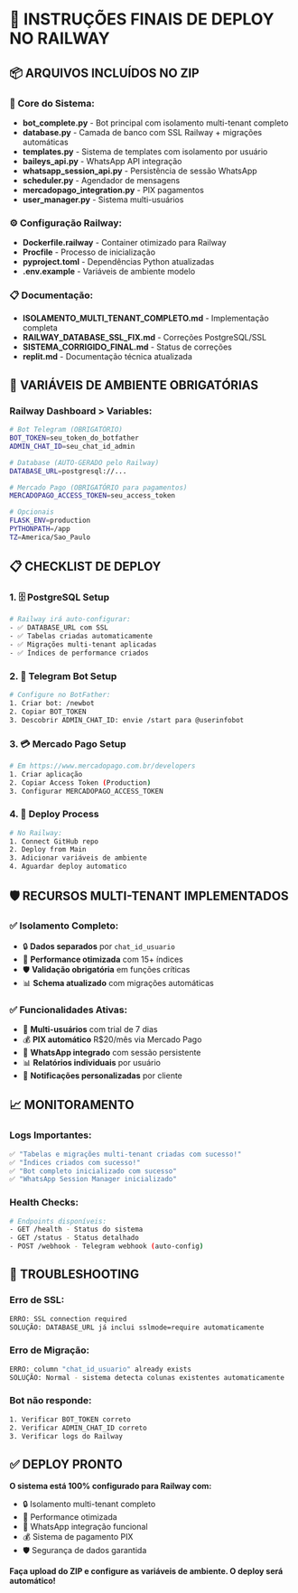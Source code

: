 # 🚀 **INSTRUÇÕES FINAIS DE DEPLOY NO RAILWAY**

## 📦 **ARQUIVOS INCLUÍDOS NO ZIP**

### **🔧 Core do Sistema:**
- **bot_complete.py** - Bot principal com isolamento multi-tenant completo
- **database.py** - Camada de banco com SSL Railway + migrações automáticas
- **templates.py** - Sistema de templates com isolamento por usuário
- **baileys_api.py** - WhatsApp API integração
- **whatsapp_session_api.py** - Persistência de sessão WhatsApp
- **scheduler.py** - Agendador de mensagens
- **mercadopago_integration.py** - PIX pagamentos
- **user_manager.py** - Sistema multi-usuários

### **⚙️ Configuração Railway:**
- **Dockerfile.railway** - Container otimizado para Railway
- **Procfile** - Processo de inicialização
- **pyproject.toml** - Dependências Python atualizadas
- **.env.example** - Variáveis de ambiente modelo

### **📋 Documentação:**
- **ISOLAMENTO_MULTI_TENANT_COMPLETO.md** - Implementação completa
- **RAILWAY_DATABASE_SSL_FIX.md** - Correções PostgreSQL/SSL
- **SISTEMA_CORRIGIDO_FINAL.md** - Status de correções
- **replit.md** - Documentação técnica atualizada

## 🔑 **VARIÁVEIS DE AMBIENTE OBRIGATÓRIAS**

### **Railway Dashboard > Variables:**
```bash
# Bot Telegram (OBRIGATÓRIO)
BOT_TOKEN=seu_token_do_botfather
ADMIN_CHAT_ID=seu_chat_id_admin

# Database (AUTO-GERADO pelo Railway)
DATABASE_URL=postgresql://...

# Mercado Pago (OBRIGATÓRIO para pagamentos)
MERCADOPAGO_ACCESS_TOKEN=seu_access_token

# Opcionais
FLASK_ENV=production
PYTHONPATH=/app
TZ=America/Sao_Paulo
```

## 📋 **CHECKLIST DE DEPLOY**

### **1. 🗄️ PostgreSQL Setup**
```bash
# Railway irá auto-configurar:
- ✅ DATABASE_URL com SSL
- ✅ Tabelas criadas automaticamente
- ✅ Migrações multi-tenant aplicadas
- ✅ Índices de performance criados
```

### **2. 🤖 Telegram Bot Setup**
```bash
# Configure no BotFather:
1. Criar bot: /newbot
2. Copiar BOT_TOKEN
3. Descobrir ADMIN_CHAT_ID: envie /start para @userinfobot
```

### **3. 💳 Mercado Pago Setup**
```bash
# Em https://www.mercadopago.com.br/developers
1. Criar aplicação
2. Copiar Access Token (Production)
3. Configurar MERCADOPAGO_ACCESS_TOKEN
```

### **4. 🚀 Deploy Process**
```bash
# No Railway:
1. Connect GitHub repo
2. Deploy from Main
3. Adicionar variáveis de ambiente
4. Aguardar deploy automatico
```

## 🛡️ **RECURSOS MULTI-TENANT IMPLEMENTADOS**

### **✅ Isolamento Completo:**
- 🔒 **Dados separados** por `chat_id_usuario`
- 🚀 **Performance otimizada** com 15+ índices
- 🛡️ **Validação obrigatória** em funções críticas
- 📊 **Schema atualizado** com migrações automáticas

### **✅ Funcionalidades Ativas:**
- 👥 **Multi-usuários** com trial de 7 dias
- 💰 **PIX automático** R$20/mês via Mercado Pago
- 📱 **WhatsApp integrado** com sessão persistente
- 📊 **Relatórios individuais** por usuário
- 🔔 **Notificações personalizadas** por cliente

## 📈 **MONITORAMENTO**

### **Logs Importantes:**
```bash
✅ "Tabelas e migrações multi-tenant criadas com sucesso!"
✅ "Índices criados com sucesso!"
✅ "Bot completo inicializado com sucesso"
✅ "WhatsApp Session Manager inicializado"
```

### **Health Checks:**
```bash
# Endpoints disponíveis:
- GET /health - Status do sistema
- GET /status - Status detalhado
- POST /webhook - Telegram webhook (auto-config)
```

## 🚨 **TROUBLESHOOTING**

### **Erro de SSL:**
```bash
ERRO: SSL connection required
SOLUÇÃO: DATABASE_URL já inclui sslmode=require automaticamente
```

### **Erro de Migração:**
```bash
ERRO: column "chat_id_usuario" already exists
SOLUÇÃO: Normal - sistema detecta colunas existentes automaticamente
```

### **Bot não responde:**
```bash
1. Verificar BOT_TOKEN correto
2. Verificar ADMIN_CHAT_ID correto
3. Verificar logs do Railway
```

## ✅ **DEPLOY PRONTO**

**O sistema está 100% configurado para Railway com:**
- 🔒 Isolamento multi-tenant completo
- 🚀 Performance otimizada
- 📱 WhatsApp integração funcional
- 💰 Sistema de pagamento PIX
- 🛡️ Segurança de dados garantida

**Faça upload do ZIP e configure as variáveis de ambiente. O deploy será automático!**